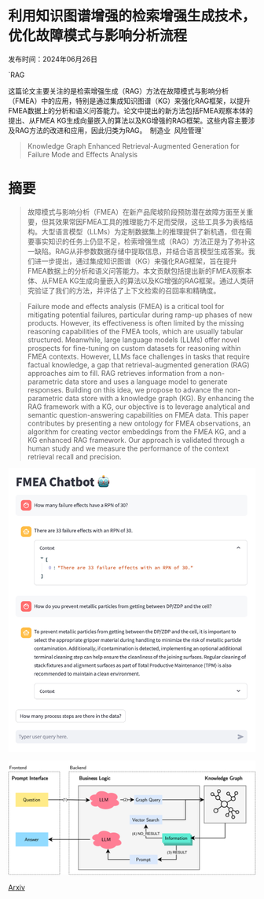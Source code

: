 # 利用知识图谱增强的检索增强生成技术，优化故障模式与影响分析流程

发布时间：2024年06月26日

`RAG

这篇论文主要关注的是检索增强生成（RAG）方法在故障模式与影响分析（FMEA）中的应用，特别是通过集成知识图谱（KG）来强化RAG框架，以提升FMEA数据上的分析和语义问答能力。论文中提出的新方法包括FMEA观察本体的提出、从FMEA KG生成向量嵌入的算法以及KG增强的RAG框架。这些内容主要涉及RAG方法的改进和应用，因此归类为RAG。` `制造业` `风险管理`

> Knowledge Graph Enhanced Retrieval-Augmented Generation for Failure Mode and Effects Analysis

# 摘要

> 故障模式与影响分析（FMEA）在新产品爬坡阶段预防潜在故障方面至关重要，但其效果常因FMEA工具的推理能力不足而受限，这些工具多为表格结构。大型语言模型（LLMs）为定制数据集上的推理提供了新机遇，但在需要事实知识的任务上仍显不足，检索增强生成（RAG）方法正是为了弥补这一缺陷。RAG从非参数数据存储中提取信息，并结合语言模型生成答案。我们进一步提出，通过集成知识图谱（KG）来强化RAG框架，旨在提升FMEA数据上的分析和语义问答能力。本文贡献包括提出新的FMEA观察本体、从FMEA KG生成向量嵌入的算法以及KG增强的RAG框架。通过人类研究验证了我们的方法，并评估了上下文检索的召回率和精确度。

> Failure mode and effects analysis (FMEA) is a critical tool for mitigating potential failures, particular during ramp-up phases of new products. However, its effectiveness is often limited by the missing reasoning capabilities of the FMEA tools, which are usually tabular structured. Meanwhile, large language models (LLMs) offer novel prospects for fine-tuning on custom datasets for reasoning within FMEA contexts. However, LLMs face challenges in tasks that require factual knowledge, a gap that retrieval-augmented generation (RAG) approaches aim to fill. RAG retrieves information from a non-parametric data store and uses a language model to generate responses. Building on this idea, we propose to advance the non-parametric data store with a knowledge graph (KG). By enhancing the RAG framework with a KG, our objective is to leverage analytical and semantic question-answering capabilities on FMEA data. This paper contributes by presenting a new ontology for FMEA observations, an algorithm for creating vector embeddings from the FMEA KG, and a KG enhanced RAG framework. Our approach is validated through a human study and we measure the performance of the context retrieval recall and precision.

![利用知识图谱增强的检索增强生成技术，优化故障模式与影响分析流程](../../../paper_images/2406.18114/fmea_chatbot.png)

![利用知识图谱增强的检索增强生成技术，优化故障模式与影响分析流程](../../../paper_images/2406.18114/x2.png)

[Arxiv](https://arxiv.org/abs/2406.18114)